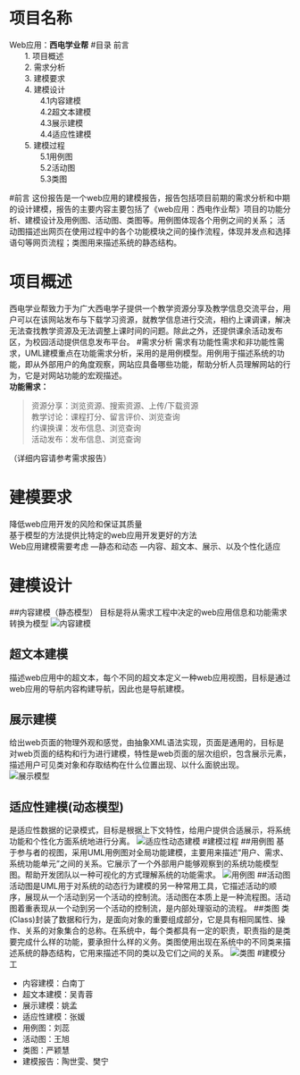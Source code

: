 # 项目名称

Web应用：**西电学业帮**
#目录
前言      
&#160; &#160; &#160; &#160;1. 项目概述  
&#160; &#160; &#160; &#160;2. 需求分析  
&#160; &#160; &#160; &#160;3. 建模要求  
&#160; &#160; &#160; &#160;4. 建模设计   
&#160; &#160; &#160; &#160;&#160; &#160; &#160; &#160;4.1内容建模  
&#160; &#160; &#160; &#160;&#160; &#160; &#160; &#160;4.2超文本建模  
&#160; &#160; &#160; &#160;&#160; &#160; &#160; &#160;4.3展示建模  
&#160; &#160; &#160; &#160;&#160; &#160; &#160; &#160;4.4适应性建模  
&#160; &#160; &#160; &#160;5. 建模过程    
&#160; &#160; &#160; &#160;&#160; &#160; &#160; &#160;5.1用例图  
&#160; &#160; &#160; &#160;&#160; &#160; &#160; &#160;5.2活动图  
&#160; &#160; &#160; &#160;&#160; &#160; &#160; &#160;5.3类图    
  
#前言
这份报告是一个web应用的建模报告，报告包括项目前期的需求分析和中期的设计建模，报告的主要内容主要包括了《web应用：西电作业帮》项目的功能分析、建模设计及用例图、活动图、类图等。用例图体现各个用例之间的关系；
活动图描述出网页在使用过程中的各个功能模块之间的操作流程，体现并发点和选择语句等网页流程；类图用来描述系统的静态结构。   

# 项目概述
西电学业帮致力于为广大西电学子提供一个教学资源分享及教学信息交流平台，用户可以在该网站发布与下载学习资源，就教学信息进行交流，相约上课调课，解决无法查找教学资源及无法调整上课时间的问题。除此之外，还提供课余活动发布区，为校园活动提供信息发布平台。
#需求分析
需求有功能性需求和非功能性需求，UML建模重点在功能需求分析，采用的是用例模型。用例用于描述系统的功能，即从外部用户的角度观察，网站应具备哪些功能，帮助分析人员理解网站的行为，它是对网站功能的宏观描述。  
 **功能需求：**
 > 资源分享：浏览资源、搜索资源、上传/下载资源   
教学讨论：课程打分、留言评价、浏览查询   
约课换课：发布信息、浏览查询   
活动发布：发布信息、浏览查询  

（详细内容请参考需求报告）
# 建模要求
降低web应用开发的风险和保证其质量  
  基于模型的方法提供比特定的web应用开发更好的方法  
Web应用建模需要考虑
—静态和动态
—内容、超文本、展示、以及个性化适应
# 建模设计
##内容建模（静态模型）
目标是将从需求工程中决定的web应用信息和功能需求转换为模型
![内容建模](https://github.com/DetachmentOfWomen/WebTask/blob/master/task4/%E5%86%85%E5%AE%B9%E5%BB%BA%E6%A8%A1.png?raw=true)
## 超文本建模
描述web应用中的超文本，每个不同的超文本定义一种web应用视图，目标是通过web应用的导航内容构建导航，因此也是导航建模。
## 展示建模
给出web页面的物理外观和感觉，由抽象XML语法实现，页面是通用的，目标是对web页面的结构和行为进行建模，特性是web页面的层次组织，包含展示元素，描述用户可见类对象和存取结构在什么位置出现、以什么面貌出现。  
![展示模型](https://github.com/DetachmentOfWomen/WebTask/blob/master/task4/%E5%B1%95%E7%A4%BA%E6%A8%A1%E5%9E%8B.png?raw=true)

## 适应性建模(动态模型)
是适应性数据的记录模式，目标是根据上下文特性，给用户提供合适展示，将系统功能和个性化方面系统地进行分离。
![适应性动态建模](https://github.com/DetachmentOfWomen/WebTask/blob/master/task4/%E9%80%82%E5%BA%94%E6%80%A7%E5%8A%A8%E6%80%81%E5%BB%BA%E6%A8%A1.png?raw=true)
#建模过程
##用例图
基于参与者的视图，采用UML用例图对全局功能建模，主要用来描述“用户、需求、系统功能单元”之间的关系。它展示了一个外部用户能够观察到的系统功能模型图。帮助开发团队以一种可视化的方式理解系统的功能需求。
![用例图](https://github.com/DetachmentOfWomen/WebTask/blob/master/task4/%E7%94%A8%E4%BE%8B%E5%9B%BE.PNG?raw=true)
##活动图
活动图是UML用于对系统的动态行为建模的另一种常用工具，它描述活动的顺序，展现从一个活动到另一个活动的控制流。活动图在本质上是一种流程图。活动图着重表现从一个动到另一个活动的控制流，是内部处理驱动的流程。
##类图
类(Class)封装了数据和行为，是面向对象的重要组成部分，它是具有相同属性、操作、关系的对象集合的总称。在系统中，每个类都具有一定的职责，职责指的是类要完成什么样的功能，要承担什么样的义务。类图使用出现在系统中的不同类来描述系统的静态结构，它用来描述不同的类以及它们之间的关系。
![类图](https://github.com/DetachmentOfWomen/WebTask/blob/master/task4/%E7%B1%BB%E5%9B%BE.png?raw=true)
#建模分工
- 内容建模：白南丁
- 超文本建模：吴青蓉
- 展示建模：姚孟
- 适应性建模：张媛
- 用例图：刘蕊
- 活动图：王旭
- 类图：严颖慧
- 建模报告：陶世雯、樊宁

